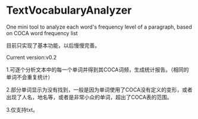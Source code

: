 # TextVocabularyAnalyzer
One mini tool to analyze each word's frequency level of a paragraph, based on COCA word frequency list

目前只实现了基本功能，以后慢慢完善。

Current version:v0.2

1.可逐个分析文本中的每一个单词并得到其COCA词频，生成统计报告。（相同的单词不会重复统计）

2.部分单词显示为没有找到，一般是因为单词使用了COCA没有定义的变形，或者出现了人名，地名等，或者是非常小众的单词，超出了COCA表的范围。

3.仅支持txt。
